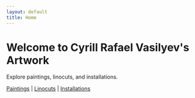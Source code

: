 ```yaml
---
layout: default
title: Home
---
```


# Welcome to Cyrill Rafael Vasilyev's Artwork

Explore paintings, linocuts, and installations.

[Paintings](/paintings) | [Linocuts](/linocuts) | [Installations](/installations)
